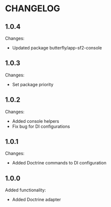CHANGELOG
=========

1.0.4
-----

Changes:

 * Updated package butterfly/app-sf2-console 

1.0.3
-----

Changes:

 * Set package priority

1.0.2
-----

Changes:

 * Added console helpers
 * Fix bug for DI configurations

1.0.1
-----

Changes:

 * Added Doctrine commands to DI configuration

1.0.0
-----

Added functionality:

 * Added Doctrine adapter
